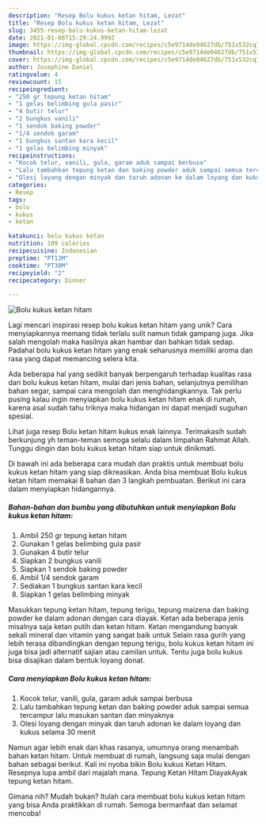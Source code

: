 ```yaml
---
description: "Resep Bolu kukus ketan hitam, Lezat"
title: "Resep Bolu kukus ketan hitam, Lezat"
slug: 3455-resep-bolu-kukus-ketan-hitam-lezat
date: 2021-01-06T15:29:24.999Z
image: https://img-global.cpcdn.com/recipes/c5e9714de04627db/751x532cq70/bolu-kukus-ketan-hitam-foto-resep-utama.jpg
thumbnail: https://img-global.cpcdn.com/recipes/c5e9714de04627db/751x532cq70/bolu-kukus-ketan-hitam-foto-resep-utama.jpg
cover: https://img-global.cpcdn.com/recipes/c5e9714de04627db/751x532cq70/bolu-kukus-ketan-hitam-foto-resep-utama.jpg
author: Josephine Daniel
ratingvalue: 4
reviewcount: 15
recipeingredient:
- "250 gr tepung ketan hitam"
- "1 gelas belimbing gula pasir"
- "4 butir telur"
- "2 bungkus vanili"
- "1 sendok baking powder"
- "1/4 sendok garam"
- "1 bungkus santan kara kecil"
- "1 gelas belimbing minyak"
recipeinstructions:
- "Kocok telur, vanili, gula, garam aduk sampai berbusa"
- "Lalu tambahkan tepung ketan dan baking powder aduk sampai semua tercampur lalu masukan santan dan minyaknya"
- "Olesi loyang dengan minyak dan taruh adonan ke dalam loyang dan kukus selama 30 menit"
categories:
- Resep
tags:
- bolu
- kukus
- ketan

katakunci: bolu kukus ketan 
nutrition: 109 calories
recipecuisine: Indonesian
preptime: "PT13M"
cooktime: "PT30M"
recipeyield: "2"
recipecategory: Dinner

---
```



![Bolu kukus ketan hitam](https://img-global.cpcdn.com/recipes/c5e9714de04627db/751x532cq70/bolu-kukus-ketan-hitam-foto-resep-utama.jpg)

Lagi mencari inspirasi resep bolu kukus ketan hitam yang unik? Cara menyiapkannya memang tidak terlalu sulit namun tidak gampang juga. Jika salah mengolah maka hasilnya akan hambar dan bahkan tidak sedap. Padahal bolu kukus ketan hitam yang enak seharusnya memiliki aroma dan rasa yang dapat memancing selera kita.

Ada beberapa hal yang sedikit banyak berpengaruh terhadap kualitas rasa dari bolu kukus ketan hitam, mulai dari jenis bahan, selanjutnya pemilihan bahan segar, sampai cara mengolah dan menghidangkannya. Tak perlu pusing kalau ingin menyiapkan bolu kukus ketan hitam enak di rumah, karena asal sudah tahu triknya maka hidangan ini dapat menjadi suguhan spesial.

Lihat juga resep Bolu ketan hitam kukus enak lainnya. Terimakasih sudah berkunjung yh teman-teman semoga selalu dalam limpahan Rahmat Allah. Tunggu dingin dan bolu kukus ketan hitam siap untuk dinikmati.


Di bawah ini ada beberapa cara mudah dan praktis untuk membuat bolu kukus ketan hitam yang siap dikreasikan. Anda bisa membuat Bolu kukus ketan hitam memakai 8 bahan dan 3 langkah pembuatan. Berikut ini cara dalam menyiapkan hidangannya.

<!--inarticleads1-->

##### Bahan-bahan dan bumbu yang dibutuhkan untuk menyiapkan Bolu kukus ketan hitam:

1. Ambil 250 gr tepung ketan hitam
1. Gunakan 1 gelas belimbing gula pasir
1. Gunakan 4 butir telur
1. Siapkan 2 bungkus vanili
1. Siapkan 1 sendok baking powder
1. Ambil 1/4 sendok garam
1. Sediakan 1 bungkus santan kara kecil
1. Siapkan 1 gelas belimbing minyak


Masukkan tepung ketan hitam, tepung terigu, tepung maizena dan baking powder ke dalam adonan dengan cara diayak. Ketan ada beberapa jenis misalnya saja ketan putih dan ketan hitam. Ketan mengandung banyak sekali mineral dan vitamin yang sangat baik untuk Selain rasa gurih yang lebih terasa dibandingkan dengan tepung terigu, bolu kukus ketan hitam ini juga bisa jadi alternatif sajian atau camilan untuk. Tentu juga bolu kukus bisa disajikan dalam bentuk loyang donat. 

<!--inarticleads2-->

##### Cara menyiapkan Bolu kukus ketan hitam:

1. Kocok telur, vanili, gula, garam aduk sampai berbusa
1. Lalu tambahkan tepung ketan dan baking powder aduk sampai semua tercampur lalu masukan santan dan minyaknya
1. Olesi loyang dengan minyak dan taruh adonan ke dalam loyang dan kukus selama 30 menit


Namun agar lebih enak dan khas rasanya, umumnya orang menambah bahan ketan hitam. Untuk membuat di rumah, langsung saja mulai dengan bahan sebagai berikut. Kali ini nyoba bikin Bolu kukus Ketan Hitam. Resepnya lupa ambil dari majalah mana. Tepung Ketan Hitam DiayakAyak tepung ketan hitam. 

Gimana nih? Mudah bukan? Itulah cara membuat bolu kukus ketan hitam yang bisa Anda praktikkan di rumah. Semoga bermanfaat dan selamat mencoba!
